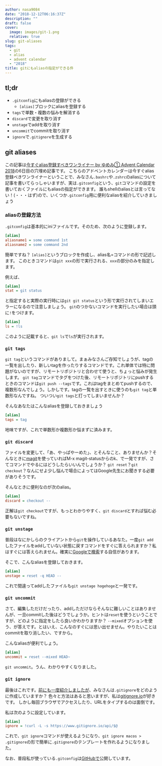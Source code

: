 ```yaml
---
author: nasa9084
date: "2018-12-12T06:16:37Z"
description: ""
draft: false
cover:
  image: images/git-1.png
  relative: true
slug: git-aliases
tags:
  - git
  - alias
  - advent calendar
  - "2018"
title: gitにもaliasの指定ができる件
---
```



## tl;dr

* `.gitconfig`にもaliasの登録ができる
    * `[alias]`ブロックにaliasを登録する
* `tags`で単数・複数の悩みを解消する
* `discard`で変更を取り消す
* `unstage`でaddを取り消す
* `uncommit`でcommitを取り消す
* `ignore`で`.gitignore`を生成する

## git aliases

この記事は[今すぐalias登録すべきワンライナー by ゆめみ① Advent Calendar 2018](https://qiita.com/advent-calendar/2018/yumemi01_one-liner)の6日目の穴埋め記事です。
こちらのアドベントカレンダーは今すぐalias登録べきワンライナーということで、みなさん`.bashrc`や`.zshrc`のaliasについて記事を書いてらっしゃいますが、実は`.gitconfig`という、`git`コマンドの設定を書いておくファイルにもaliasの指定ができます。
誰もshellのaliasとは言ってない！(・・・はず)ので、いくつか`.gitconfig`用に便利なaliasを紹介していきましょう

### aliasの登録方法

`.gitconfig`は基本的にiniファイルです。そのため、次のように登録します。

``` ini
[alias]
aliasname1 = some command 1st
aliasname2 = some command 2nd
```

簡単ですね？ `[alias]`というブロックを作成し、alias名=コマンドの形で記述します。
このときコマンドは`git xxx`の形で実行される、`xxx`の部分のみを指定します。

例えば、

``` ini
[alias]
stat = git status
```

と指定すると実際の実行時には`git git status`という形で実行されてしまいエラーになるので注意しましょう。
`git`のつかないコマンドを実行したい場合は頭に`!`をつけます。

``` ini
[alias]
ls = !ls
```

このように記載すると、`git ls`で`ls`が実行されます。

### `git tags`

`git tag`というコマンドがありまして。まぁみなさんご存知でしょうが、tagの一覧を出したり、新しいtagを作ったりするコマンドです。これ単体では特に問題がないのですが、リモートリポジトリと合わせて使うと、ちょっと悩みが発生します。
`git tag`コマンドでタグをつけた後、リモートリポジトリにpushするときのコマンドは`git push --tags`です。これはtagをまとめてpushするので、複数形なんでしょう。しかしです。tagの一覧を出すときに使うのも`git tag`と単数形なんですね。
ついつい`git tags`と打ってしまいませんか？

そんなあなたはこんなaliasを登録しておきましょう

``` ini
[alias]
tags = tag
```

地味ですが、これで単数形か複数形か悩まずに済みます。

### `git discard`

ファイルを変更して、「あ、やっぱやーめた」、とそんなこと、ありませんか？そんなときに[magit](https://github.com/magit/magit)を使っていればM-x magit-statusからのk、で一発ですが、さてコマンドでやるにはどうしたらいいんでしょうか？
`git reset`？`git checkout`？なんにせよ少し悩んで場合によってはGoogle先生にお聞きする必要がありそうです。

そんなときに便利なのが次のalias。

``` ini
[alias]
discard = checkout --
```

正解は`git checkout`ですが、もっとわかりやすく、`git discard`とすれば悩む必要もないですね。


### `git unstage`

普段はなにかしらのクライアントから`git`を操作しているあなた。一度`git add`したファイルをaddしていない状態に戻すコマンドをすぐに答えられますか？私はすぐには答えられません。確実に[Googleで検索](https://www.google.com/search?q=git+unstage)する自信があります。

そこで、こんなaliasを登録しておきます。

``` ini
[alias]
unstage = reset -q HEAD --
```

これで間違ってaddしたファイルも`git unstage hogehoge`と一発です。

### `git uncommit`

さて、編集しただけだったり、addしただけならそんなに難しいことはありませんが、一旦commitした後はどうでしょうか。ヒントは`reset`を使うということですが、どのように指定をしたら良いかわかりますか？
`--mixed`オプションを使う、が答えです。とはいえ、こんなのすぐには思い出せません。やりたいことはcommitを取り消したい、ですから。

こんなaliasが便利でしょう。

``` ini
[alias]
uncommit = reset --mixed HEAD~
```

`git uncommit`。うん、わかりやすくなりました。

### `git ignore`

最後はこれです。[前にも一度紹介しましたが](/gitignore-from-cli/)、みなさんは`.gitignore`をどのように作成していますか？
色々と方法はあると思いますが、私は[gitignore.io](https://gitignore.io)が好きです。
しかし毎回ブラウザでアクセスしたり、URLをタイプするのは面倒です。

私は次のように設定しています。

``` ini
[alias]
ignore = !curl -L -s https://www.gitignore.io/api/$@
```

これで、`git ignore`コマンドが使えるようになり、`git ignore macos > .gitignore`の形で簡単に`.gitignore`のテンプレートを作れるようになりました。

なお、普段私が使っている`.gitconfig`は[GitHubで](https://github.com/nasa9084/dotfiles/blob/master/.gitconfig)公開しています。
